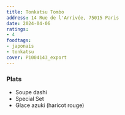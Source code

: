 ```yaml
---
title: Tonkatsu Tombo
address: 14 Rue de l'Arrivée, 75015 Paris
date: 2024-04-06
ratings:
- 4
foodtags:
- japonais
- tonkatsu
cover: P1004143_export
---
```


### Plats
- Soupe dashi
- Special Set
- Glace azuki (haricot rouge)